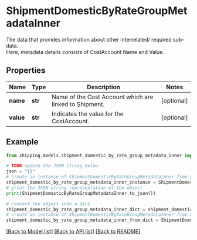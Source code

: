 # ShipmentDomesticByRateGroupMetadataInner

The data that provides information about other interrelated/ required sub-data.<br /> Here, metadata details consists of CostAccount Name and Value.

## Properties

Name | Type | Description | Notes
------------ | ------------- | ------------- | -------------
**name** | **str** | Name of the Cost Account which are linked to Shipment. | [optional] 
**value** | **str** | Indicates the value for the CostAccount. | [optional] 

## Example

```python
from shipping.models.shipment_domestic_by_rate_group_metadata_inner import ShipmentDomesticByRateGroupMetadataInner

# TODO update the JSON string below
json = "{}"
# create an instance of ShipmentDomesticByRateGroupMetadataInner from a JSON string
shipment_domestic_by_rate_group_metadata_inner_instance = ShipmentDomesticByRateGroupMetadataInner.from_json(json)
# print the JSON string representation of the object
print(ShipmentDomesticByRateGroupMetadataInner.to_json())

# convert the object into a dict
shipment_domestic_by_rate_group_metadata_inner_dict = shipment_domestic_by_rate_group_metadata_inner_instance.to_dict()
# create an instance of ShipmentDomesticByRateGroupMetadataInner from a dict
shipment_domestic_by_rate_group_metadata_inner_from_dict = ShipmentDomesticByRateGroupMetadataInner.from_dict(shipment_domestic_by_rate_group_metadata_inner_dict)
```
[[Back to Model list]](../README.md#documentation-for-models) [[Back to API list]](../README.md#documentation-for-api-endpoints) [[Back to README]](../README.md)



